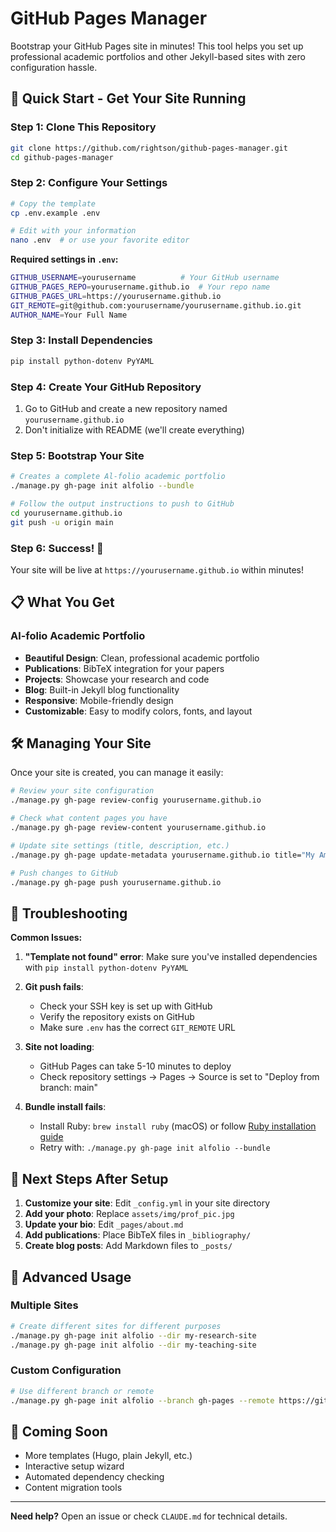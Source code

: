 # GitHub Pages Manager

Bootstrap your GitHub Pages site in minutes! This tool helps you set up professional academic portfolios and other Jekyll-based sites with zero configuration hassle.

## 🚀 Quick Start - Get Your Site Running

### Step 1: Clone This Repository
```bash
git clone https://github.com/rightson/github-pages-manager.git
cd github-pages-manager
```

### Step 2: Configure Your Settings
```bash
# Copy the template
cp .env.example .env

# Edit with your information
nano .env  # or use your favorite editor
```

**Required settings in `.env`:**
```bash
GITHUB_USERNAME=yourusername          # Your GitHub username
GITHUB_PAGES_REPO=yourusername.github.io  # Your repo name
GITHUB_PAGES_URL=https://yourusername.github.io
GIT_REMOTE=git@github.com:yourusername/yourusername.github.io.git
AUTHOR_NAME=Your Full Name
```

### Step 3: Install Dependencies
```bash
pip install python-dotenv PyYAML
```

### Step 4: Create Your GitHub Repository
1. Go to GitHub and create a new repository named `yourusername.github.io`
2. Don't initialize with README (we'll create everything)

### Step 5: Bootstrap Your Site
```bash
# Creates a complete Al-folio academic portfolio
./manage.py gh-page init alfolio --bundle

# Follow the output instructions to push to GitHub
cd yourusername.github.io
git push -u origin main
```

### Step 6: Success! 🎉
Your site will be live at `https://yourusername.github.io` within minutes!

## 📋 What You Get

### Al-folio Academic Portfolio
- **Beautiful Design**: Clean, professional academic portfolio
- **Publications**: BibTeX integration for your papers
- **Projects**: Showcase your research and code
- **Blog**: Built-in Jekyll blog functionality
- **Responsive**: Mobile-friendly design
- **Customizable**: Easy to modify colors, fonts, and layout

## 🛠️ Managing Your Site

Once your site is created, you can manage it easily:

```bash
# Review your site configuration
./manage.py gh-page review-config yourusername.github.io

# Check what content pages you have
./manage.py gh-page review-content yourusername.github.io

# Update site settings (title, description, etc.)
./manage.py gh-page update-metadata yourusername.github.io title="My Amazing Site"

# Push changes to GitHub
./manage.py gh-page push yourusername.github.io
```

## 🔧 Troubleshooting

**Common Issues:**

1. **"Template not found" error**: Make sure you've installed dependencies with `pip install python-dotenv PyYAML`

2. **Git push fails**:
   - Check your SSH key is set up with GitHub
   - Verify the repository exists on GitHub
   - Make sure `.env` has the correct `GIT_REMOTE` URL

3. **Site not loading**:
   - GitHub Pages can take 5-10 minutes to deploy
   - Check repository settings → Pages → Source is set to "Deploy from branch: main"

4. **Bundle install fails**:
   - Install Ruby: `brew install ruby` (macOS) or follow [Ruby installation guide](https://www.ruby-lang.org/en/documentation/installation/)
   - Retry with: `./manage.py gh-page init alfolio --bundle`

## 🎯 Next Steps After Setup

1. **Customize your site**: Edit `_config.yml` in your site directory
2. **Add your photo**: Replace `assets/img/prof_pic.jpg`
3. **Update your bio**: Edit `_pages/about.md`
4. **Add publications**: Place BibTeX files in `_bibliography/`
5. **Create blog posts**: Add Markdown files to `_posts/`

## 🚀 Advanced Usage

### Multiple Sites
```bash
# Create different sites for different purposes
./manage.py gh-page init alfolio --dir my-research-site
./manage.py gh-page init alfolio --dir my-teaching-site
```

### Custom Configuration
```bash
# Use different branch or remote
./manage.py gh-page init alfolio --branch gh-pages --remote https://github.com/user/repo.git
```

## 🔮 Coming Soon

- More templates (Hugo, plain Jekyll, etc.)
- Interactive setup wizard
- Automated dependency checking
- Content migration tools

---

**Need help?** Open an issue or check `CLAUDE.md` for technical details.